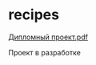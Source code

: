 # recipes

[Дипломный проект.pdf](https://github.com/k-antonov/recipes/files/8679894/default.pdf)

Проект в разработке
